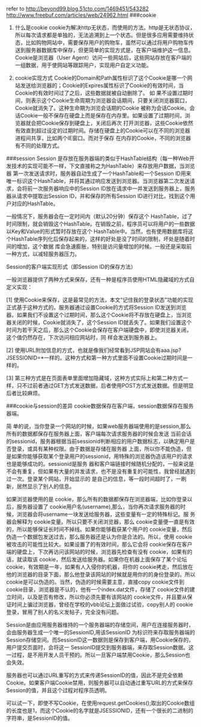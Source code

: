 refer to http://beyond99.blog.51cto.com/1469451/543282
http://www.freebuf.com/articles/web/24962.html
###cookie
1. 什么是cookie
    cookie为解决http无状态，而使用的方法。http是无状态协议，所以每次请求都是单独的，无法追溯到上一个状态。但是很多应用需要维持状态，比如购物网站中，需要保存用户的购物车，虽然可以通过将用户购物车传送到服务器数据库中保存，但更简单的实现方式是，在客户端维护这一信息。
Cookie是浏览器（User Agent）访问一些网站后，这些网站存放在客户端的一组数据，用于使网站等跟踪用户，实现用户自定义功能。

2. cookie实现方式
Cookie的Domain和Path属性标识了这个Cookie是哪一个网站发送给浏览器的；Cookie的Expires属性标识了Cookie的有效时间，当Cookie的有效时间过了之后，这些数据就被自动删除了。
如 果不设置过期时间，则表示这个Cookie生命周期为浏览器会话期间，只要关闭浏览器窗口，Cookie就消失了。这种生命期为浏览会话期的Cookie 被称为会话Cookie。会话Cookie一般不保存在硬盘上而是保存在内存里。如果设置了过期时间，浏览器就会把Cookie保存到硬盘上，关闭后再次 打开浏览器，这些Cookie依然有效直到超过设定的过期时间。存储在硬盘上的Cookie可以在不同的浏览器进程间共享，比如两个IE窗口。而对于保存
在内存的Cookie，不同的浏览器有不同的处理方式。


###session
Session 是存放在服务器端的类似于HashTable结构（每一种Web开发技术的实现可能不一样，下文直接称之为HashTable）来存放用户数据，当浏览器 第一次发送请求时，服务器自动生成了一个HashTable和一个Session ID用来唯一标识这个HashTable，并将其通过响应发送到浏览器。当浏览器第二次发送请求，会将前一次服务器响应中的Session
ID放在请求中一并发送到服务器上，服务器从请求中提取出Session ID，并和保存的所有Session ID进行对比，找到这个用户对应的HashTable。

一般情况下，服务器会在一定时间内（默认20分钟）保存这个 HashTable，过了时间限制，就会销毁这个HashTable。在销毁之前，程序员可以将用户的一些数据以Key和Value的形式暂时存放在这个 HashTable中。当然，也有使用数据库将这个HashTable序列化后保存起来的，这样的好处是没了时间的限制，坏处是随着时间的增加，这个数据 库会急速膨胀，特别是访问量增加的时候。一般还是采取前一种方式，以减轻服务器压力。

Session的客户端实现形式（即Session ID的保存方法）

一般浏览器提供了两种方式来保存，还有一种是程序员使用HTML隐藏域的方式自定义实现：

[1] 使用Cookie来保存，这是最常见的方法，本文“记住我的登录状态”功能的实现正式基于这种方式的。服务器通过设置Cookie的方式将Session ID发送到浏览器。如果我们不设置这个过期时间，那么这个Cookie将不存放在硬盘上，当浏览器关闭的时候，Cookie就消失了，这个Session
ID就丢失了。如果我们设置这个时间为若干天之后，那么这个Cookie会保存在客户端硬盘中，即使浏览器关闭，这个值仍然存在，下次访问相应网站时，同 样会发送到服务器上。

[2] 使用URL附加信息的方式，也就是像我们经常看到JSP网站会有aaa.jsp?JSESSIONID=\*一样的。这种方式和第一种方式里面不设置Cookie过期时间是一样的。

[3] 第三种方式是在页面表单里面增加隐藏域，这种方式实际上和第二种方式一样，只不过前者通过GET方式发送数据，后者使用POST方式发送数据。但是明显后者比较麻烦。


###cookie与session的差异
cookie数据保存在客户端，session数据保存在服务器端。

简 单的说，当你登录一个网站的时候，如果web服务器端使用的是session,那么所有的数据都保存在服务器上面，客户端每次请求服务器的时候会发送 当前会话的sessionid，服务器根据当前sessionid判断相应的用户数据标志，以确定用户是否登录，或具有某种权限。由于数据是存储在服务器 上面，所以你不能伪造，但是如果你能够获取某个登录用户的sessionid，用特殊的浏览器伪造该用户的请求也是能够成功的。sessionid是服务
器和客户端链接时候随机分配的，一般来说是不会有重复，但如果有大量的并发请求，也不是没有重复的可能性，我曾经就遇到过一次。登录某个网站，开始显示的 是自己的信息，等一段时间超时了，一刷新，居然显示了别人的信息。

如果浏览器使用的是 cookie，那么所有的数据都保存在浏览器端，比如你登录以后，服务器设置了 cookie用户名(username),那么，当你再次请求服务器的时候，浏览器会将username一块发送给服务器，这些变量有一定的特殊标记。服 务器会解释为 cookie变量。所以只要不关闭浏览器，那么
cookie变量便一直是有效的，所以能够保证长时间不掉线。如果你能够截获某个用户的 cookie变量，然后伪造一个数据包发送过去，那么服务器还是认为你是合法的。所以，使用 cookie被攻击的可能性比较大。如果设置了的有效时间，那么它会将 cookie保存在客户端的硬盘上，下次再访问该网站的时候，浏览器先检查有没有 cookie，如果有的话，就读取该 cookie，然后发送给服务器。如果你在机器上面保存了某个论坛
cookie，有效期是一年，如果有人入侵你的机器，将你的  cookie拷走，然后放在他的浏览器的目录下面，那么他登录该网站的时候就是用你的的身份登录的。所以 cookie是可以伪造的。当然，伪造的时候需要主意，直接copy   cookie文件到 cookie目录，浏览器是不认的，他有一个index.dat文件，存储了 cookie文件的建立时间，以及是否有修改，所以你必须先要有该网站的
cookie文件，并且要从保证时间上骗过浏览器，曾经在学校的vbb论坛上面做过试验，copy别人的 cookie登录，冒用了别人的名义发帖子，完全没有问题。

Session是由应用服务器维持的一个服务器端的存储空间，用户在连接服务器时，会由服务器生成一个唯一的SessionID,用该SessionID 为标识符来存取服务器端的Session存储空间。而SessionID这一数据则是保存到客户端，用Cookie保存的，用户提交页面时，会将这一 SessionID提交到服务器端，来存取Session数据。这一过程，是不用开发人员干预的。所以一旦客户端禁用Cookie，那么Session也会失效。

服务器也可以通过URL重写的方式来传递SessionID的值，因此不是完全依赖Cookie。如果客户端Cookie禁用，则服务器可以自动通过重写URL的方式来保存Session的值，并且这个过程对程序员透明。

可以试一下，即使不写Cookie，在使用request.getCookies();取出的Cookie数组的长度也是1，而这个Cookie的名字就是JSESSIONID，还有一个很长的二进制的字符串，是SessionID的值。

